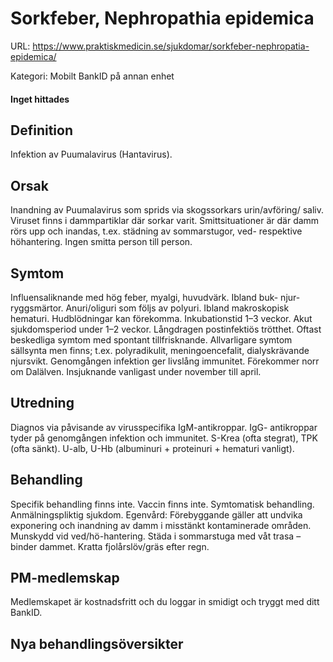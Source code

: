 # Sorkfeber, Nephropathia epidemica

URL: https://www.praktiskmedicin.se/sjukdomar/sorkfeber-nephropatia-epidemica/



Kategori: Mobilt BankID på annan enhet

#### Inget hittades

## Definition

Infektion av Puumalavirus (Hantavirus).

## Orsak

Inandning av Puumalavirus som sprids via skogssorkars urin/avföring/ saliv. Viruset finns i dammpartiklar där sorkar varit. Smittsituationer är där damm rörs upp och inandas, t.ex. städning av sommarstugor, ved- respektive höhantering. Ingen smitta person till person.

## Symtom

Influensaliknande med hög feber, myalgi, huvudvärk. Ibland buk- njur- ryggsmärtor. Anuri/oliguri som följs av polyuri. Ibland makroskopisk hematuri. Hudblödningar kan förekomma. Inkubationstid 1–3 veckor. Akut sjukdomsperiod under 1–2 veckor. Långdragen postinfektiös trötthet. Oftast beskedliga symtom med spontant tillfrisknande. Allvarligare symtom sällsynta men finns; t.ex. polyradikulit, meningoencefalit, dialyskrävande njursvikt. Genomgången infektion ger livslång immunitet. Förekommer norr om Dalälven. Insjuknande vanligast under november till april.

## Utredning

Diagnos via påvisande av virusspecifika IgM-antikroppar. IgG- antikroppar tyder på genomgången infektion och immunitet. S-Krea (ofta stegrat), TPK (ofta sänkt). U-alb, U-Hb (albuminuri + proteinuri + hematuri vanligt).

## Behandling

Specifik behandling finns inte. Vaccin finns inte. Symtomatisk behandling. Anmälningspliktig sjukdom.
Egenvård: Förebyggande gäller att undvika exponering och inandning av damm i misstänkt kontaminerade områden. Munskydd vid ved/hö-hantering. Städa i sommarstuga med våt trasa – binder dammet. Kratta fjolårslöv/gräs efter regn.

## PM-medlemskap

Medlemskapet är kostnadsfritt och du loggar in smidigt och tryggt med ditt BankID.

## Nya behandlingsöversikter

